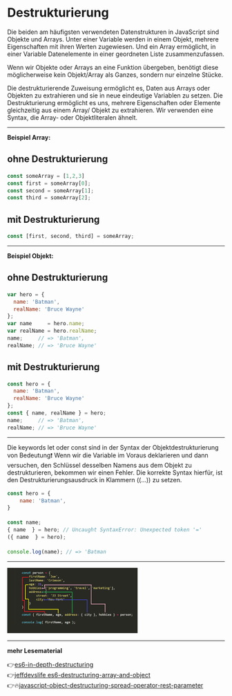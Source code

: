 # Destrukturierung

Die beiden am häufigsten verwendeten Datenstrukturen in JavaScript sind Objekte und Arrays.
Unter einer Variable werden in einem Objekt, mehrere Eigenschaften mit ihren Werten zugewiesen. Und ein Array ermöglicht, in einer Variable Datenelemente in einer geordneten Liste zusammenzufassen.

Wenn wir Objekte oder Arrays an eine Funktion übergeben, benötigt diese möglicherweise kein Objekt/Array als Ganzes, sondern nur einzelne Stücke. 

Die destrukturierende Zuweisung ermöglicht es, Daten aus Arrays oder Objekten zu extrahieren und sie in neue eindeutige Variablen zu setzen. Die Destrukturierung ermöglicht es uns, mehrere Eigenschaften oder Elemente gleichzeitig aus einem Array/ Objekt zu extrahieren. Wir verwenden eine Syntax, die Array- oder Objektliteralen ähnelt.

---

**Beispiel Array:**

## ohne Destrukturierung

```javascript
const someArray = [1,2,3]
const first = someArray[0];
const second = someArray[1];
const third = someArray[2];
```
## mit Destrukturierung

```javascript
const [first, second, third] = someArray;
```
---

**Beispiel Objekt:**

## ohne Destrukturierung

```javascript
var hero = {
  name: 'Batman',
  realName: 'Bruce Wayne'
};
var name     = hero.name;
var realName = hero.realName;
name;     // => 'Batman',
realName; // => 'Bruce Wayne'
```

## mit Destrukturierung

```javascript
const hero = {
  name: 'Batman',
  realName: 'Bruce Wayne'
};
const { name, realName } = hero;
name;     // => 'Batman',
realName; // => 'Bruce Wayne'
```
---

Die keywords let oder const sind in der Syntax der Objektdestrukturierung von Bedeutung:exclamation:
Wenn wir die Variable im Voraus deklarieren und dann versuchen, den Schlüssel desselben Namens aus dem Objekt zu destrukturieren, bekommen wir einen Fehler. 
Die korrekte Syntax hierfür, ist den Destrukturierungsausdruck in Klammern ((...)) zu setzen.

```javascript
const hero = { 
    name: 'Batman',
}

const name;
{ name  } = hero; // Uncaught SyntaxError: Unexpected token '='
({ name  } = hero);

console.log(name); // => 'Batman
```
---

<img src="destructuring-example.png" alt="destructuring-example" width="60%">


---

**mehr Lesematerial**


:point_right:[es6-in-depth-destructuring](https://hacks.mozilla.org/2015/05/es6-in-depth-destructuring/)\
:point_right:[jeffdevslife es6-destructuring-array-and-object](es6-destructuring-array-and-object/)\
:point_right::fire:[javascript-object-destructuring-spread-operator-rest-parameter](https://www.freecodecamp.org/news/javascript-object-destructuring-spread-operator-rest-parameter/)





